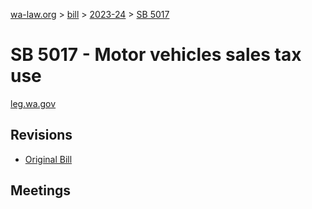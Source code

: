 [wa-law.org](/) > [bill](/bill/) > [2023-24](/bill/2023-24/) > [SB 5017](/bill/2023-24/sb/5017/)

# SB 5017 - Motor vehicles sales tax use
[leg.wa.gov](https://app.leg.wa.gov/billsummary?BillNumber=5017&Year=2023&Initiative=false)

## Revisions
* [Original Bill](1/)

## Meetings